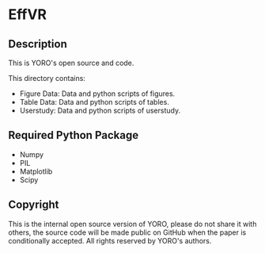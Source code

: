 # EffVR
## Description
This is YORO's open source and code.

This directory contains:
- Figure Data: Data and python scripts of figures.
- Table Data: Data and python scripts of tables.
- Userstudy: Data and python scripts of userstudy.

## Required Python Package
- Numpy
- PIL
- Matplotlib
- Scipy

## Copyright
This is the internal open source version of YORO, 
please do not share it with others, 
the source code will be made public on GitHub when the paper is conditionally accepted.
All rights reserved by YORO's authors.
